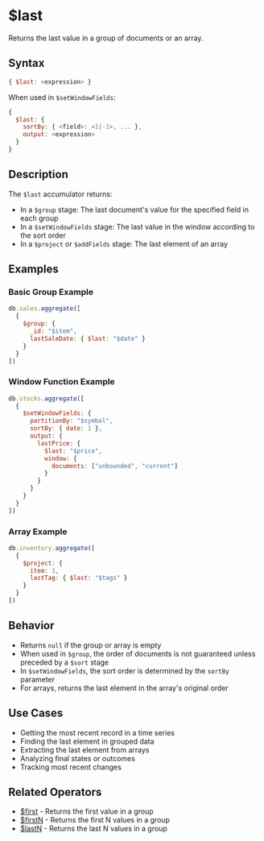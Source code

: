 # $last

Returns the last value in a group of documents or an array.

## Syntax

```javascript
{ $last: <expression> }
```

When used in `$setWindowFields`:
```javascript
{
  $last: {
    sortBy: { <field>: <1|-1>, ... },
    output: <expression>
  }
}
```

## Description

The `$last` accumulator returns:
- In a `$group` stage: The last document's value for the specified field in each group
- In a `$setWindowFields` stage: The last value in the window according to the sort order
- In a `$project` or `$addFields` stage: The last element of an array

## Examples

### Basic Group Example

```javascript
db.sales.aggregate([
  {
    $group: {
      _id: "$item",
      lastSaleDate: { $last: "$date" }
    }
  }
])
```

### Window Function Example

```javascript
db.stocks.aggregate([
  {
    $setWindowFields: {
      partitionBy: "$symbol",
      sortBy: { date: 1 },
      output: {
        lastPrice: {
          $last: "$price",
          window: {
            documents: ["unbounded", "current"]
          }
        }
      }
    }
  }
])
```

### Array Example

```javascript
db.inventory.aggregate([
  {
    $project: {
      item: 1,
      lastTag: { $last: "$tags" }
    }
  }
])
```

## Behavior

- Returns `null` if the group or array is empty
- When used in `$group`, the order of documents is not guaranteed unless preceded by a `$sort` stage
- In `$setWindowFields`, the sort order is determined by the `sortBy` parameter
- For arrays, returns the last element in the array's original order

## Use Cases

- Getting the most recent record in a time series
- Finding the last element in grouped data
- Extracting the last element from arrays
- Analyzing final states or outcomes
- Tracking most recent changes

## Related Operators

- [$first](first.md) - Returns the first value in a group
- [$firstN](firstN.md) - Returns the first N values in a group
- [$lastN](lastN.md) - Returns the last N values in a group 